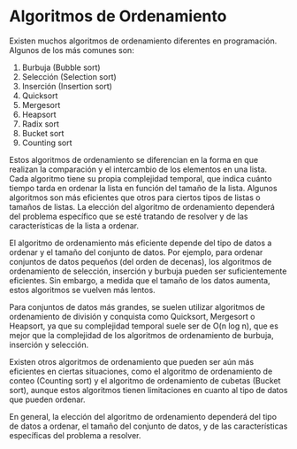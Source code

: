 # Algoritmos de Ordenamiento

Existen muchos algoritmos de ordenamiento diferentes en programación. Algunos de los más comunes son:

1. Burbuja (Bubble sort)
2. Selección (Selection sort)
3. Inserción (Insertion sort)
4. Quicksort
5. Mergesort
6. Heapsort
7. Radix sort
8. Bucket sort
9. Counting sort

Estos algoritmos de ordenamiento se diferencian en la forma en que realizan la comparación y el intercambio de los elementos en una lista. Cada algoritmo tiene su propia complejidad temporal, que indica cuánto tiempo tarda en ordenar la lista en función del tamaño de la lista. Algunos algoritmos son más eficientes que otros para ciertos tipos de listas o tamaños de listas. La elección del algoritmo de ordenamiento dependerá del problema específico que se esté tratando de resolver y de las características de la lista a ordenar.

El algoritmo de ordenamiento más eficiente depende del tipo de datos a ordenar y el tamaño del conjunto de datos. Por ejemplo, para ordenar conjuntos de datos pequeños (del orden de decenas), los algoritmos de ordenamiento de selección, inserción y burbuja pueden ser suficientemente eficientes. Sin embargo, a medida que el tamaño de los datos aumenta, estos algoritmos se vuelven más lentos.

Para conjuntos de datos más grandes, se suelen utilizar algoritmos de ordenamiento de división y conquista como Quicksort, Mergesort o Heapsort, ya que su complejidad temporal suele ser de O(n log n), que es mejor que la complejidad de los algoritmos de ordenamiento de burbuja, inserción y selección.

Existen otros algoritmos de ordenamiento que pueden ser aún más eficientes en ciertas situaciones, como el algoritmo de ordenamiento de conteo (Counting sort) y el algoritmo de ordenamiento de cubetas (Bucket sort), aunque estos algoritmos tienen limitaciones en cuanto al tipo de datos que pueden ordenar.

En general, la elección del algoritmo de ordenamiento dependerá del tipo de datos a ordenar, el tamaño del conjunto de datos, y de las características específicas del problema a resolver.
